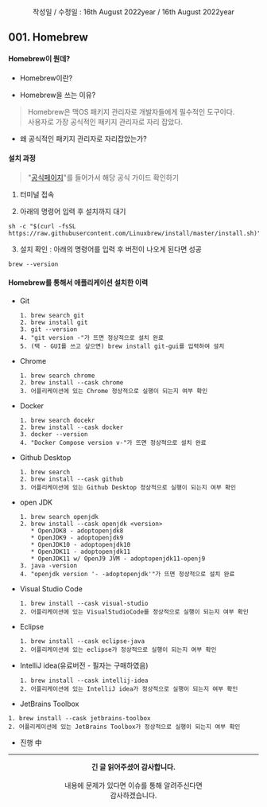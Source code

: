 <div align="center">
작성일 / 수정일 : 16th August 2022year / 16th August 2022year
</div>
   
## 001. Homebrew

#### Homebrew이 뭔데?

- Homebrew이란?
>

- Homebrew을 쓰는 이유?
> Homebrew은 맥OS 패키지 관리자로 개발자들에게 필수적인 도구이다.<br/>
> 사용자로 가장 공식적인 패키지 관리자로 자리 잡았다.

- 왜 공식적인 패키지 관리자로 자리잡았는가?
>


#### 설치 과정

> "[공식페이지](https://brew.sh/)"를 들어가서 해당 공식 가이드 확인하기

1. 터미널 접속

2. 아래의 명령어 입력 후 설치까지 대기
```script
sh -c "$(curl -fsSL https://raw.githubusercontent.com/Linuxbrew/install/master/install.sh)"
```

3. 설치 확인 : 아래의 명령어를 입력 후 버전이 나오게 된다면 성공
```script
brew --version
```

#### Homebrew를 통해서 애플리케이션 설치한 이력

  - Git
    ```text
    1. brew search git
    2. brew install git
    3. git --version
    4. "git version -"가 뜨면 정상적으로 설치 완료
    5. (택 - GUI를 쓰고 싶으면) brew install git-gui를 입력하여 설치
    ```
    
  - Chrome
    ```text
    1. brew search chrome
    2. brew install --cask chrome
    3. 어플리케이션에 있는 Chrome 정상적으로 실행이 되는지 여부 확인
    ```
    
  - Docker
    ```text
    1. brew search docekr
    2. brew install --cask docker
    3. docker --version
    4. "Docker Compose version v-"가 뜨면 정상적으로 설치 완료
    ```    
    
  - Github Desktop
    ```text
    1. brew search 
    2. brew install --cask github
    3. 어플리케이션에 있는 Github Desktop 정상적으로 실행이 되는지 여부 확인
    ``` 

  - open JDK
    ```text
    1. brew search openjdk
    2. brew install --cask openjdk <version>
       * OpenJDK8 - adoptopenjdk8
       * OpenJDK9 - adoptopenjdk9
       * OpenJDK10 - adoptopenjdk10
       * OpenJDK11 - adoptopenjdk11
       * OpenJDK11 w/ OpenJ9 JVM - adoptopenjdk11-openj9
    3. java -version
    4. "openjdk version '- -adoptopenjdk'"가 뜨면 정상적으로 설치 완료
    ``` 

  - Visual Studio Code
    ```text
    1. brew install --cask visual-studio
    2. 어플리케이션에 있는 VisualStudioCode를 정상적으로 실행이 되는지 여부 확인
    ``` 
         
  - Eclipse
    ```text
    1. brew install --cask eclipse-java
    2. 어플리케이션에 있는 eclipse가 정상적으로 실행이 되는지 여부 확인
    ``` 
         
  - IntelliJ idea(유료버전 - 필자는 구매하였음)
    ```text
    1. brew install --cask intellij-idea
    2. 어플리케이션에 있는 IntelliJ idea가 정상적으로 실행이 되는지 여부 확인
    ``` 
   
  - JetBrains Toolbox
   ```text
   1. brew install --cask jetbrains-toolbox
   2. 어플리케이션에 있는 JetBrains Toolbox가 정상적으로 실행이 되는지 여부 확인
   ```
   
  - 진행 中
    
---
<div align="center">
  <b>긴 글 읽어주셨어 감사합니다.</b><br/><br/>
  내용에 문제가 있다면 이슈를 통해 알려주신다면 <br>
  감사하겠습니다.
</div>
